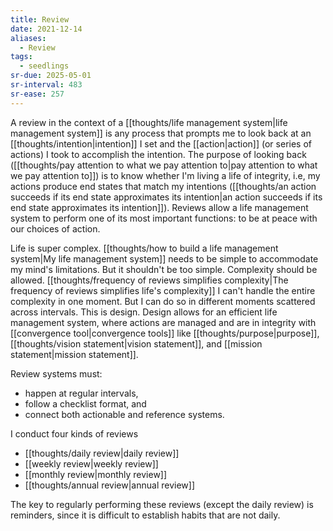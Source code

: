 ```yaml
---
title: Review
date: 2021-12-14
aliases:
  - Review
tags:
  - seedlings
sr-due: 2025-05-01
sr-interval: 483
sr-ease: 257
---
```

A review in the context of a [[thoughts/life management system|life management system]] is any process that prompts me to look back at an [[thoughts/intention|intention]] I set and the [[action|action]] (or series of actions) I took to accomplish the intention. The purpose of looking back ([[thoughts/pay attention to what we pay attention to|pay attention to what we pay attention to]]) is to know whether I'm living a life of integrity, i.e, my actions produce end states that match my intentions ([[thoughts/an action succeeds if its end state approximates its intention|an action succeeds if its end state approximates its intention]]). Reviews allow a life management system to perform one of its most important functions: to be at peace with our choices of action.

Life is super complex. [[thoughts/how to build a life management system|My life management system]] needs to be simple to accommodate my mind's limitations. But it shouldn't be too simple. Complexity should be allowed. [[thoughts/frequency of reviews simplifies complexity|The frequency of reviews simplifies life's complexity]] I can't handle the entire complexity in one moment. But I can do so in different moments scattered across intervals. This is design. Design allows for an efficient life management system, where actions are managed and are in integrity with [[convergence tool|convergence tools]] like [[thoughts/purpose|purpose]], [[thoughts/vision statement|vision statement]], and [[mission statement|mission statement]].

Review systems must:

- happen at regular intervals,
- follow a checklist format, and
- connect both actionable and reference systems.

I conduct four kinds of reviews

- [[thoughts/daily review|daily review]]
- [[weekly review|weekly review]]
- [[monthly review|monthly review]]
- [[thoughts/annual review|annual review]]

The key to regularly performing these reviews (except the daily review) is reminders, since it is difficult to establish habits that are not daily.